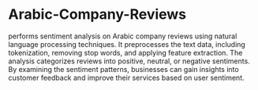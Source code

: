 # Arabic-Company-Reviews

performs sentiment analysis on Arabic company reviews using natural language processing techniques. It preprocesses the text data, including tokenization, removing stop words, and applying feature extraction. The analysis categorizes reviews into positive, neutral, or negative sentiments. By examining the sentiment patterns, businesses can gain insights into customer feedback and improve their services based on user sentiment.
